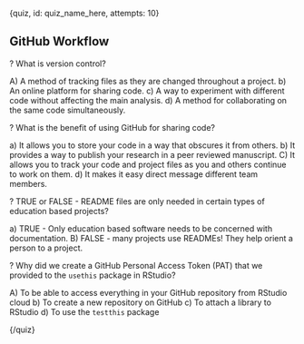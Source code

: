 
{quiz, id: quiz_name_here, attempts: 10}

## GitHub Workflow

? What is version control?

A) A method of tracking files as they are changed throughout a project.
b) An online platform for sharing code.
c) A way to experiment with different code without affecting the main analysis.
d) A method for collaborating on the same code simultaneously.

? What is the benefit of using GitHub for sharing code?

a) It allows you to store your code in a way that obscures it from others.
b) It provides a way to publish your research in a peer reviewed manuscript.
C) It allows you to track your code and project files as you and others continue to work on them.
d) It makes it easy direct message different team members.

? TRUE or FALSE - README files are only needed in certain types of education based projects?

a) TRUE - Only education based software needs to be concerned with documentation. 
B) FALSE - many projects use READMEs! They help orient a person to a project.

? Why did we create a GitHub Personal Access Token (PAT) that we provided to the `usethis` package in RStudio?

A) To be able to access everything in your GitHub repository from RStudio cloud
b) To create a new repository on GitHub
c) To attach a library to RStudio
d) To use the `testthis` package




{/quiz}
